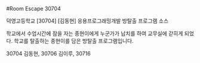 #Room Escape 30704

덕영고등학교 [30704] [김동현] 응용프로그래밍개발 방탈출 프로그램 소스

학교에서 수업시간에 잠을 자는 종현이에게 누군가가 납치를 하여 교무실에 갇히게 되었다. 학교를 탈출하는 종현이를 담은 방탈출 프로그램입니다.

30704 김동현, 30706 김이루, 30716 
